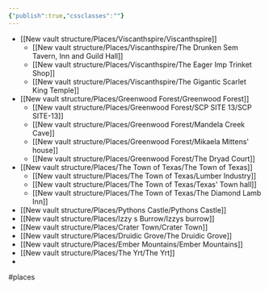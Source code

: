 ```yaml
---
{"publish":true,"cssclasses":""}
---
```


- [[New vault structure/Places/Viscanthspire/Viscanthspire]]
	- [[New vault structure/Places/Viscanthspire/The Drunken Sem Tavern, Inn and Guild Hall]]
	- [[New vault structure/Places/Viscanthspire/The Eager Imp Trinket Shop]]
	- [[New vault structure/Places/Viscanthspire/The Gigantic Scarlet King Temple]]
- [[New vault structure/Places/Greenwood Forest/Greenwood Forest]]
	- [[New vault structure/Places/Greenwood Forest/SCP SITE 13/SCP SITE-13]]
	- [[New vault structure/Places/Greenwood Forest/Mandela Creek Cave]]
	- [[New vault structure/Places/Greenwood Forest/Mikaela Mittens' house]]
	- [[New vault structure/Places/Greenwood Forest/The Dryad Court]]
- [[New vault structure/Places/The Town of Texas/The Town of Texas]]
	- [[New vault structure/Places/The Town of Texas/Lumber Industry]]
	- [[New vault structure/Places/The Town of Texas/Texas' Town hall]]
	- [[New vault structure/Places/The Town of Texas/The Diamond Lamb Inn]]
- [[New vault structure/Places/Pythons Castle/Pythons Castle]]
- [[New vault structure/Places/Izzy s Burrow/Izzys burrow]]
- [[New vault structure/Places/Crater Town/Crater Town]]
- [[New vault structure/Places/Druidic Grove/The Druidic Grove]]
- [[New vault structure/Places/Ember Mountains/Ember Mountains]]
- [[New vault structure/Places/The Yrt/The Yrt]]
- 



#places
